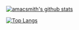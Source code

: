 [![amacsmith's github stats](https://github-readme-stats.vercel.app/api?username=amacsmith&show_icons=true&count_private=true&theme=dark)](https://github.com/anuraghazra/github-readme-stats)

[![Top Langs](https://github-readme-stats.vercel.app/api/top-langs/?username=amacsmith&theme=dark&show_icons=true)](https://github.com/anuraghazra/github-readme-stats)
